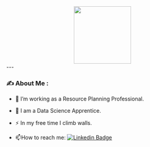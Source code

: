 <div id="header" align="center">
  <img src="https://media.giphy.com/media/SvckSy7fFviqrq8ClF/giphy.gif" width="150"/>
</div>
---

### :writing_hand: About Me :
- :telescope: I’m working as a Resource Planning Professional.

- :seedling: I am a Data Science Apprentice.

- :zap: In my free time I climb walls.

- :mailbox:How to reach me:  [![Linkedin Badge](https://img.shields.io/badge/LinkedIn-blue?style=flat&logo=linkedin&logoColor=white)](www.linkedin.com/in/hannah-reiss-6164b6253)
